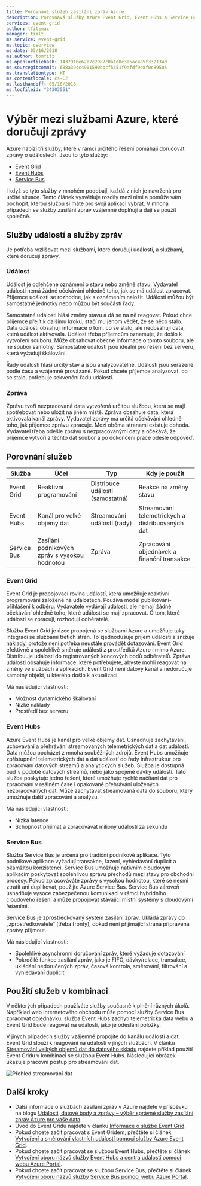 ```yaml
---
title: Porovnání služeb zasílání zpráv Azure
description: Porovnává služby Azure Event Grid, Event Hubs a Service Bus. Doporučuje nejvhodnější služby pro různé situace.
services: event-grid
author: tfitzmac
manager: timlt
ms.service: event-grid
ms.topic: overview
ms.date: 03/16/2018
ms.author: tomfitz
ms.openlocfilehash: 1437916e62e7c2987c0a1d8c3a5ac4a5f332134d
ms.sourcegitcommit: 688a394c4901590bbcf5351f9afdf9e8f0c89505
ms.translationtype: HT
ms.contentlocale: cs-CZ
ms.lasthandoff: 05/18/2018
ms.locfileid: "34303551"
---
```

# <a name="choose-between-azure-services-that-deliver-messages"></a>Výběr mezi službami Azure, které doručují zprávy

Azure nabízí tři služby, které v rámci určitého řešení pomáhají doručovat zprávy o událostech. Jsou to tyto služby:

* [Event Grid](/azure/event-grid/)
* [Event Hubs](/azure/event-hubs/)
* [Service Bus](/azure/service-bus-messaging/)

I když se tyto služby v mnohém podobají, každá z nich je navržená pro určité situace. Tento článek vysvětluje rozdíly mezi nimi a pomůže vám pochopit, kterou službu si máte pro svoji aplikaci vybrat. V mnoha případech se služby zasílání zpráv vzájemně doplňují a dají se použít společně.

## <a name="event-vs-message-services"></a>Služby událostí a služby zpráv

Je potřeba rozlišovat mezi službami, které doručují události, a službami, které doručují zprávy.

### <a name="event"></a>Událost

Událost je odlehčené oznámení o stavu nebo změně stavu. Vydavatel události nemá žádné očekávání ohledně toho, jak se má událost zpracovat. Příjemce události se rozhodne, jak s oznámením naložit. Události můžou být samostatné jednotky nebo můžou být součástí řady.

Samostatné události hlásí změny stavu a dá se na ně reagovat. Pokud chce příjemce přejít k dalšímu kroku, stačí mu jenom vědět, že se něco stalo. Data události obsahují informace o tom, co se stalo, ale neobsahují data, která událost aktivovala. Událost třeba příjemcům oznamuje, že došlo k vytvoření souboru. Může obsahovat obecné informace o tomto souboru, ale ne soubor samotný. Samostatné události jsou ideální pro řešení bez serveru, která vyžadují škálování.

Řady událostí hlásí určitý stav a jsou analyzovatelné. Události jsou seřazené podle času a vzájemně provázané. Pokud chcete příjemce analyzovat, co se stalo, potřebuje sekvenční řadu událostí.

### <a name="message"></a>Zpráva

Zprávu tvoří nezpracovaná data vytvořená určitou službou, která se mají spotřebovat nebo uložit na jiném místě. Zpráva obsahuje data, která aktivovala kanál zprávy. Vydavatel zprávy má určitá očekávání ohledně toho, jak příjemce zprávu zpracuje. Mezi oběma stranami existuje dohoda. Vydavatel třeba odešle zprávu s nezpracovanými daty a očekává, že příjemce vytvoří z těchto dat soubor a po dokončení práce odešle odpověď.

## <a name="comparison-of-services"></a>Porovnání služeb

| Služba | Účel | Typ | Kdy je použít |
| ------- | ------- | ---- | ----------- |
| Event Grid | Reaktivní programování | Distribuce události (samostatná) | Reakce na změny stavu |
| Event Hubs | Kanál pro velké objemy dat | Streamování událostí (řady) | Streamování telemetrických a distribuovaných dat |
| Service Bus | Zasílání podnikových zpráv s vysokou hodnotou | Zpráva | Zpracování objednávek a finanční transakce |

### <a name="event-grid"></a>Event Grid

Event Grid je propojovací rovina událostí, která umožňuje reaktivní programování založené na událostech. Používá model publikování-přihlášení k odběru. Vydavatelé vydávají události, ale nemají žádné očekávání ohledně toho, které události se mají zpracovat. O tom, které události se zpracují, rozhodují odběratelé.

Služba Event Grid je úzce propojená se službami Azure a umožňuje taky integraci se službami třetích stran. To zjednodušuje příjem událostí a snižuje náklady, protože není potřeba neustále provádět dotazování. Event Grid efektivně a spolehlivě směruje události z prostředků Azure i mimo Azure. Distribuuje události do registrovaných koncových bodů odběratelů. Zpráva události obsahuje informace, které potřebujete, abyste mohli reagovat na změny ve službách a aplikacích. Event Grid není datový kanál a nedoručuje samotný objekt, u kterého došlo k aktualizaci.

Má následující vlastnosti:

* Možnost dynamického škálování
* Nízké náklady
* Prostředí bez serveru

### <a name="event-hubs"></a>Event Hubs

Azure Event Hubs je kanál pro velké objemy dat. Usnadňuje zachytávání, uchovávání a přehrávání streamovaných telemetrických dat a dat událostí. Data můžou pocházet z mnoha souběžných zdrojů. Event Hubs umožňuje zpřístupnění telemetrických dat a dat událostí do řady infrastruktur pro zpracování datových streamů a analytických služeb. Služba je dostupná buď v podobě datových streamů, nebo jako spojené dávky událostí. Tato služba poskytuje jedno řešení, které umožňuje rychlé načítání dat pro zpracování v reálném čase i opakované přehrávání uložených nezpracovaných dat. Může zachytávat streamovaná data do souboru, který umožňuje další zpracování a analýzu.

Má následující vlastnosti:

* Nízká latence
* Schopnost přijímat a zpracovávat miliony událostí za sekundu

### <a name="service-bus"></a>Service Bus

Služba Service Bus je určená pro tradiční podnikové aplikace. Tyto podnikové aplikace vyžadují transakce, řazení, vyhledávání duplicit a okamžitou konzistenci. Service Bus umožňuje nativním cloudovým aplikacím poskytovat spolehlivou správu přechodů mezi stavy pro obchodní procesy. Pokud zpracováváte zprávy s vysokou hodnotou, které se nesmí ztratit ani duplikovat, použijte Azure Service Bus. Service Bus zároveň usnadňuje vysoce zabezpečenou komunikaci v rámci hybridního cloudového řešení a může propojovat stávající místní systémy s cloudovými řešeními.

Service Bus je zprostředkovaný systém zasílání zpráv. Ukládá zprávy do „zprostředkovatele“ (třeba fronty), dokud není přijímající strana připravená zprávy přijmout.

Má následující vlastnosti:

* Spolehlivé asynchronní doručování zpráv, které vyžaduje dotazování
* Pokročilé funkce zasílání zpráv, jako je FIFO, dávky/relace, transakce, ukládání nedoručených zpráv, časová kontrola, směrování, filtrování a vyhledávání duplicit

## <a name="use-the-services-together"></a>Použití služeb v kombinaci

V některých případech používáte služby současně k plnění různých úkolů. Například web internetového obchodu může pomocí služby Service Bus zpracovat objednávku, služba Event Hubs zachytí telemetrická data webu a Event Grid bude reagovat na události, jako je odeslání položky.

V jiných případech služby vzájemně propojíte do kanálu událostí a dat. Event Grid slouží k reagování na události v jiných službách. V článku [Streamování velkých objemů dat do datového skladu](event-grid-event-hubs-integration.md) najdete příklad použití Event Gridu v kombinaci se službou Event Hubs. Následující obrázek ukazuje pracovní postup pro streamování dat.

![Přehled streamování dat](./media/compare-messaging-services/overview.png)

## <a name="next-steps"></a>Další kroky

* Další informace o službách zasílání zpráv v Azure najdete v příspěvku na blogu [Události, datové body a zprávy – výběr správné služby zasílání zpráv Azure pro vaše data](https://azure.microsoft.com/blog/events-data-points-and-messages-choosing-the-right-azure-messaging-service-for-your-data/).
* Úvod do Event Gridu najdete v článku [Informace o službě Event Grid](overview.md).
* Pokud chcete začít pracovat s Event Gridem, přečtěte si článek [Vytvoření a směrování vlastních událostí pomocí služby Azure Event Grid](custom-event-quickstart.md).
* Pokud chcete začít pracovat se službou Event Hubs, přečtěte si článek [Vytvoření oboru názvů služby Event Hubs a centra událostí pomocí webu Azure Portal](../event-hubs/event-hubs-create.md).
* Pokud chcete začít pracovat se službou Service Bus, přečtěte si článek [Vytvoření oboru názvů služby Service Bus pomocí webu Azure Portal](../service-bus-messaging/service-bus-create-namespace-portal.md).